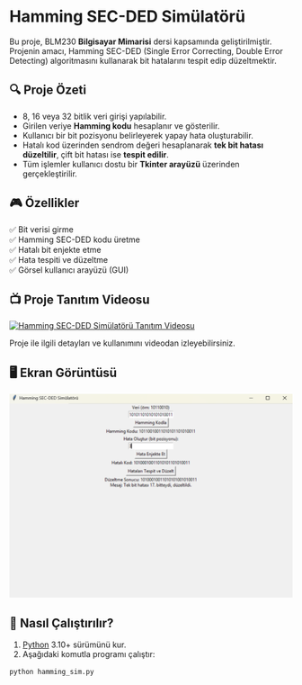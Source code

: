# Hamming SEC-DED Simülatörü

Bu proje, BLM230 **Bilgisayar Mimarisi** dersi kapsamında geliştirilmiştir.  
Projenin amacı, Hamming SEC-DED (Single Error Correcting, Double Error Detecting) algoritmasını kullanarak bit hatalarını tespit edip düzeltmektir.

## 🔍 Proje Özeti

- 8, 16 veya 32 bitlik veri girişi yapılabilir.
- Girilen veriye **Hamming kodu** hesaplanır ve gösterilir.
- Kullanıcı bir bit pozisyonu belirleyerek yapay hata oluşturabilir.
- Hatalı kod üzerinden sendrom değeri hesaplanarak **tek bit hatası düzeltilir**, çift bit hatası ise **tespit edilir**.
- Tüm işlemler kullanıcı dostu bir **Tkinter arayüzü** üzerinden gerçekleştirilir.

## 🎮 Özellikler

✅ Bit verisi girme  
✅ Hamming SEC-DED kodu üretme  
✅ Hatalı bit enjekte etme  
✅ Hata tespiti ve düzeltme  
✅ Görsel kullanıcı arayüzü (GUI)

## 📺 Proje Tanıtım Videosu

[![Hamming SEC-DED Simülatörü Tanıtım Videosu](https://img.youtube.com/vi/euzm4p7dx68/0.jpg)](https://www.youtube.com/watch?v=euzm4p7dx68)

Proje ile ilgili detayları ve kullanımını videodan izleyebilirsiniz.

## 🖥️ Ekran Görüntüsü

![Ekran Görüntüsü](ekran1.png)

## 🚀 Nasıl Çalıştırılır?

1. [Python](https://www.python.org/downloads/) 3.10+ sürümünü kur.
2. Aşağıdaki komutla programı çalıştır:

```bash
python hamming_sim.py

